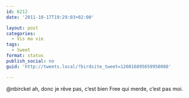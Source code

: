 ```yaml
---
id: 6212
date: '2011-10-17T19:29:03+02:00'

layout: post
categories:
  - Vis ma vie
tags:
  - tweet
format: status
publish_social: no
guid: 'http://tweets.local/?birdsite_tweet=126016895659950080'

---
```


@nbirckel ah, donc je rêve pas, c’est bien Free qui merde, c’est pas moi.